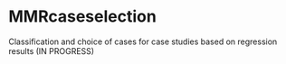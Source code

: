 # MMRcaseselection
Classification and choice of cases for case studies based on regression results (IN PROGRESS)
